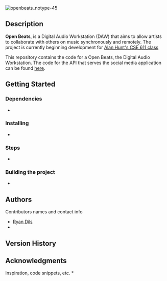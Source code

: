 ![openbeats_notype-45](https://user-images.githubusercontent.com/31867784/132925211-2aabc8a7-a06d-4354-99c0-56886400227c.png)


## Description

**Open Beats**, is a Digital Audio Workstation (DAW) that aims to allow artists to collaborate with others on music synchronously and remotely. The project is currently beginning development for [Alan Hunt's CSE 611 class](https://catalog.buffalo.edu/courses/index.php?abbr=CSE&num=611)

This repository contains the code for a Open Beats, the Digital Audio Workstation. The code for the API that serves the social media application can be found [here](https://github.com/rychrome/openbeats).
## Getting Started

### Dependencies
* 


### Installing
* 

### Steps
* 

### Building the project
* 

## Authors

Contributors names and contact info

* [Ryan Dils](ryandils@buffalo.edu)
* 


## Version History


## Acknowledgments

Inspiration, code snippets, etc.
* 
